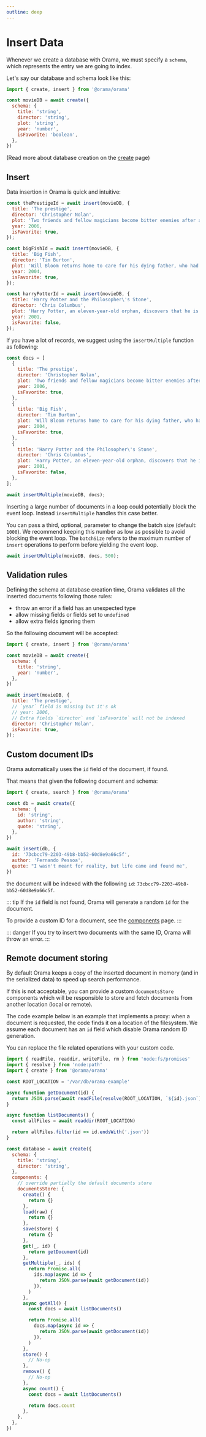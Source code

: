 ```yaml
---
outline: deep
---
```


# Insert Data

Whenever we create a database with Orama, we must specify a `schema`, which
represents the entry we are going to index.

Let's say our database and schema look like this:

```javascript copy
import { create, insert } from '@orama/orama'

const movieDB = await create({
  schema: {
    title: 'string',
    director: 'string',
    plot: 'string',
    year: 'number',
    isFavorite: 'boolean',
  },
})
```

(Read more about database creation on the [create](/open-source/usage/create) page)

## Insert

Data insertion in Orama is quick and intuitive:

```javascript copy
const thePrestigeId = await insert(movieDB, {
  title: 'The prestige',
  director: 'Christopher Nolan',
  plot: 'Two friends and fellow magicians become bitter enemies after a sudden tragedy. As they devote themselves to this rivalry, they make sacrifices that bring them fame but with terrible consequences.',
  year: 2006,
  isFavorite: true,
});

const bigFishId = await insert(movieDB, {
  title: 'Big Fish',
  director: 'Tim Burton',
  plot: 'Will Bloom returns home to care for his dying father, who had a penchant for telling unbelievable stories. After he passes away, Will tries to find out if his tales were really true.',
  year: 2004,
  isFavorite: true,
});

const harryPotterId = await insert(movieDB, {
  title: 'Harry Potter and the Philosopher\'s Stone',
  director: 'Chris Columbus',
  plot: 'Harry Potter, an eleven-year-old orphan, discovers that he is a wizard and is invited to study at Hogwarts. Even as he escapes a dreary life and enters a world of magic, he finds trouble awaiting him.',
  year: 2001,
  isFavorite: false,
});
```

If you have a lot of records, we suggest using the `insertMultiple` function as following:

```javascript copy
const docs = [
  {
    title: 'The prestige',
    director: 'Christopher Nolan',
    plot: 'Two friends and fellow magicians become bitter enemies after a sudden tragedy. As they devote themselves to this rivalry, they make sacrifices that bring them fame but with terrible consequences.',
    year: 2006,
    isFavorite: true,
  },
  {
    title: 'Big Fish',
    director: 'Tim Burton',
    plot: 'Will Bloom returns home to care for his dying father, who had a penchant for telling unbelievable stories. After he passes away, Will tries to find out if his tales were really true.',
    year: 2004,
    isFavorite: true,
  },
  {
    title: 'Harry Potter and the Philosopher\'s Stone',
    director: 'Chris Columbus',
    plot: 'Harry Potter, an eleven-year-old orphan, discovers that he is a wizard and is invited to study at Hogwarts. Even as he escapes a dreary life and enters a world of magic, he finds trouble awaiting him.',
    year: 2001,
    isFavorite: false,
  },
];

await insertMultiple(movieDB, docs);
```

Inserting a large number of documents in a loop could potentially block the event loop.
Instead `insertMultiple` handles this case better.

You can pass a third, optional, parameter to change the batch size (default:
`1000`). We recommend keeping this number as low as possible to avoid blocking
the event loop. The `batchSize` refers to the maximum number of `insert`
operations to perform before yielding the event loop.

```javascript
await insertMultiple(movieDB, docs, 500);
```

## Validation rules

Defining the schema at database creation time, Orama validates all the inserted documents following those rules:
- throw an error if a field has an unexpected type
- allow missing fields or fields set to `undefined`
- allow extra fields ignoring them

So the following document will be accepted:

```javascript copy
import { create, insert } from '@orama/orama'

const movieDB = await create({
  schema: {
    title: 'string',
    year: 'number',
  },
})

await insert(movieDB, {
  title: 'The prestige',
  // `year` field is missing but it's ok
  // year: 2006,
  // Extra fields `director` and `isFavorite` will not be indexed
  director: 'Christopher Nolan',
  isFavorite: true,
});
```

## Custom document IDs

Orama automatically uses the `id` field of the document, if found.

That means that given the following document and schema:

```js
import { create, search } from '@orama/orama'

const db = await create({
  schema: {
    id: 'string',
    author: 'string',
    quote: 'string',
  },
})

await insert(db, {
  id: '73cbcc79-2203-49b8-bb52-60d8e9a66c5f',
  author: 'Fernando Pessoa',
  quote: "I wasn't meant for reality, but life came and found me",
})
```

the document will be indexed with the following `id`: `73cbcc79-2203-49b8-bb52-60d8e9a66c5f`.

::: tip
If the `id` field is not found, Orama will generate a random `id` for the document. 

To provide a custom ID for a document, see the [components](/open-source/internals/components) page.
:::

::: danger
If you try to insert two documents with the same ID, Orama will throw an error.
:::

## Remote document storing

By default Orama keeps a copy of the inserted document in memory (and in the serialized data) to speed up search performance.

If this is not acceptable, you can provide a custom `documentsStore` components which will be responsible to store
and fetch documents from another location (local or remote).

The code example below is an example that implements a proxy: when a document is requested, the code finds it on a location of the filesystem. 
We assume each document has an `id` field which disable Orama random ID generation.

You can replace the file related operations with your custom code.

```javascript copy
import { readFile, readdir, writeFile, rm } from 'node:fs/promises'
import { resolve } from 'node:path'
import { create } from '@orama/orama'

const ROOT_LOCATION = '/var/db/orama-example'

async function getDocument(id) {
  return JSON.parse(await readFile(resolve(ROOT_LOCATION, `${id}.json`), 'utf-8'))
}

async function listDocuments() {
  const allFiles = await readdir(ROOT_LOCATION)

  return allFiles.filter(id => id.endsWith('.json'))
}

const database = await create({
  schema: {
    title: 'string',
    director: 'string',
  },
  components: {
    // override partially the default documents store
    documentsStore: {
      create() {
        return {}
      },
      load(raw) {
        return {}
      },
      save(store) {
        return {}
      },
      get(_, id) {
        return getDocument(id)
      },
      getMultiple(_, ids) {
        return Promise.all(
          ids.map(async id => {
            return JSON.parse(await getDocument(id))
          }),
        )
      },
      async getAll() {
        const docs = await listDocuments()

        return Promise.all(
          docs.map(async id => {
            return JSON.parse(await getDocument(id))
          }),
        )
      },
      store() {
        // No-op
      },
      remove() {
        // No-op
      },
      async count() {
        const docs = await listDocuments()

        return docs.count
      },
    },
  },
})
```